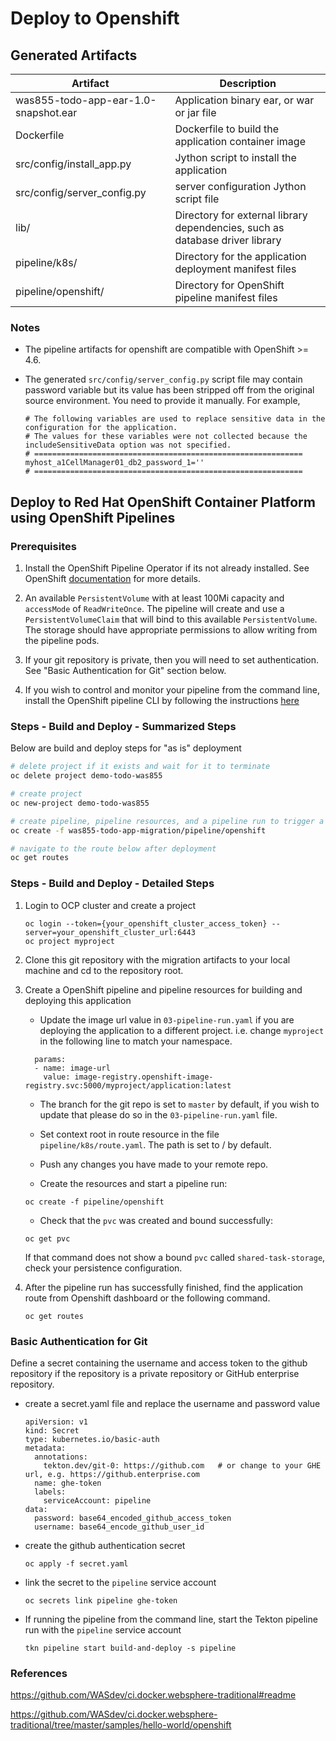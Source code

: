 # Deploy to Openshift

## Generated Artifacts
| Artifact | Description |
| --- | --- |
| was855-todo-app-ear-1.0-snapshot.ear | Application binary ear, or war or jar file |
| Dockerfile | Dockerfile to build the application container image |
| src/config/install_app.py | Jython script to install the application |
| src/config/server_config.py | server configuration Jython script file |  
| lib/ | Directory for external library dependencies, such as database driver library | 
| pipeline/k8s/ | Directory for the application deployment manifest files |
| pipeline/openshift/ | Directory for OpenShift pipeline manifest files |

### Notes
- The pipeline artifacts for openshift are compatible with OpenShift >= 4.6.

- The generated `src/config/server_config.py` script file may contain password variable but its value has been stripped off from
the original source environment.  You need to provide it manually. For example, 

  ```
  # The following variables are used to replace sensitive data in the configuration for the application.
  # The values for these variables were not collected because the includeSensitiveData option was not specified.
  # ============================================================
  myhost_a1CellManager01_db2_password_1=''
  # ============================================================  
  ```

## Deploy to Red Hat OpenShift Container Platform using OpenShift Pipelines

### Prerequisites
1. Install the OpenShift Pipeline Operator if its not already installed. See OpenShift [documentation](https://docs.openshift.com/container-platform/4.6/pipelines/installing-pipelines.html) for more details.

2. An available `PersistentVolume` with at least 100Mi capacity and `accessMode` of `ReadWriteOnce`. The pipeline will create and use a `PersistentVolumeClaim` that will bind to this available `PersistentVolume`.
   The storage should have appropriate permissions to allow writing from the pipeline pods.

3. If your git repository is private, then you will need to set authentication. See "Basic Authentication for Git" section below.

4. If you wish to control and monitor your pipeline from the command line, install the OpenShift pipeline CLI by following the instructions [here](https://github.com/tektoncd/cli) 

### Steps - Build and Deploy - Summarized Steps

Below are build and deploy steps for "as is" deployment

```bash
# delete project if it exists and wait for it to terminate
oc delete project demo-todo-was855

# create project
oc new-project demo-todo-was855

# create pipeline, pipeline resources, and a pipeline run to trigger a pipeline
oc create -f was855-todo-app-migration/pipeline/openshift

# navigate to the route below after deployment
oc get routes
```

### Steps - Build and Deploy - Detailed Steps

1. Login to OCP cluster and create a project
   ```
   oc login --token={your_openshift_cluster_access_token} --server=your_openshift_cluster_url:6443
   oc project myproject
   ```

2. Clone this git repository with the migration artifacts to your local machine and cd to the repository root.

3. Create a OpenShift pipeline and pipeline resources for building and deploying this application

   - Update the image url value in `03-pipeline-run.yaml` if you are deploying the application to a 
   different project. i.e. change `myproject` in the following line to match your namespace.
   ```
     params:
     - name: image-url
       value: image-registry.openshift-image-registry.svc:5000/myproject/application:latest
   ```
   
   - The branch for the git repo is set to `master` by default, if you wish to update that please do so in the `03-pipeline-run.yaml` file.
   
   - Set context root in route resource in the file `pipeline/k8s/route.yaml`. The path is set to / by default.
   
   - Push any changes you have made to your remote repo.
   
   - Create the resources and start a pipeline run:
   ```
   oc create -f pipeline/openshift
   ```
   - Check that the `pvc` was created and bound successfully:
   ```
   oc get pvc
   ```
   If that command does not show a bound `pvc` called `shared-task-storage`, check your persistence configuration.
   
  
4. After the pipeline run has successfully finished, find the application route from Openshift dashboard or the following command.
   
   ```
   oc get routes
   ```


### Basic Authentication for Git

Define a secret containing the username and access token to the github repository if the repository is a private repository or GitHub enterprise repository.

- create a secret.yaml file and replace the username and password value
  ```
  apiVersion: v1
  kind: Secret
  type: kubernetes.io/basic-auth
  metadata:
    annotations:
      tekton.dev/git-0: https://github.com   # or change to your GHE url, e.g. https://github.enterprise.com
    name: ghe-token
    labels:
      serviceAccount: pipeline
  data:
    password: base64_encoded_github_access_token
    username: base64_encode_github_user_id
  ```
- create the github authentication secret
  ```
  oc apply -f secret.yaml 
  ```
- link the secret to the `pipeline` service account
  ```
  oc secrets link pipeline ghe-token
  ```
- If running the pipeline from the command line, start the Tekton pipeline run with the `pipeline` service account
  ```
  tkn pipeline start build-and-deploy -s pipeline
  ```

### References

https://github.com/WASdev/ci.docker.websphere-traditional#readme

https://github.com/WASdev/ci.docker.websphere-traditional/tree/master/samples/hello-world/openshift
